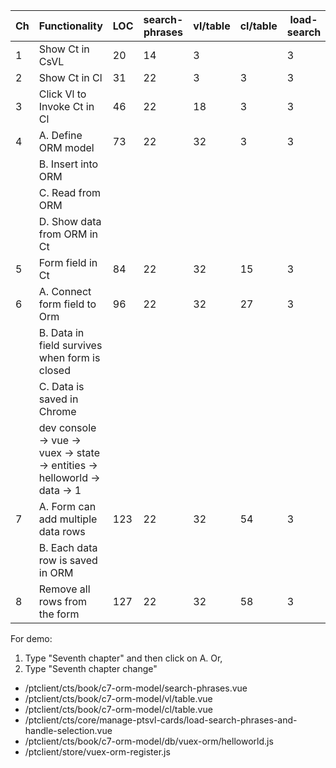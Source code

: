 | Ch  | Functionality                                                              | LOC | search-phrases | vl/table | cl/table | load-search | orm/helloworld | store/vuex-orm |
| --- | -------------------------------------------------------------------------- | --- | -------------- | -------- | -------- | ----------- | -------------- | -------------- |
| 1   | Show Ct in CsVL                                                            | 20  | 14             | 3        |          | 3           |                |
| 2   | Show Ct in Cl                                                              | 31  | 22             | 3        | 3        | 3           |                |
| 3   | Click Vl to Invoke Ct in Cl                                                | 46  | 22             | 18       | 3        | 3           |                |
| 4   | A. Define ORM model                                                        | 73  | 22             | 32       | 3        | 3           | 11             | 2              |
|     | B. Insert into ORM                                                         |     |                |          |          |             |                |
|     | C. Read from ORM                                                           |     |                |          |          |             |                |
|     | D. Show data from ORM in Ct                                                |     |                |          |          |             |                |
| 5   | Form field in Ct                                                           | 84  | 22             | 32       | 15       | 3           | 10             | 2              |
| 6   | A. Connect form field to Orm                                               | 96  | 22             | 32       | 27       | 3           | 11             | 2              |
|     | B. Data in field survives when form is closed                              |     |                |          |          |             |                |
|     | C. Data is saved in Chrome                                                 |     |                |          |          |             |                |
|     | dev console -> vue -> vuex -> state -> entities -> helloworld -> data -> 1 |     |                |          |          |             |                |
| 7   | A. Form can add multiple data rows                                         | 123 | 22             | 32       | 54       | 3           | 11             | 2              |
|     | B. Each data row is saved in ORM                                           |     |                |          |          |             |                |
| 8   | Remove all rows from the form                                              | 127 | 22             | 32       | 58       | 3           | 11             | 2              |

For demo:

1. Type "Seventh chapter" and then click on A. Or,
2. Type "Seventh chapter change"

- /ptclient/cts/book/c7-orm-model/search-phrases.vue
- /ptclient/cts/book/c7-orm-model/vl/table.vue
- /ptclient/cts/book/c7-orm-model/cl/table.vue
- /ptclient/cts/core/manage-ptsvl-cards/load-search-phrases-and-handle-selection.vue
- /ptclient/cts/book/c7-orm-model/db/vuex-orm/helloworld.js
- /ptclient/store/vuex-orm-register.js
